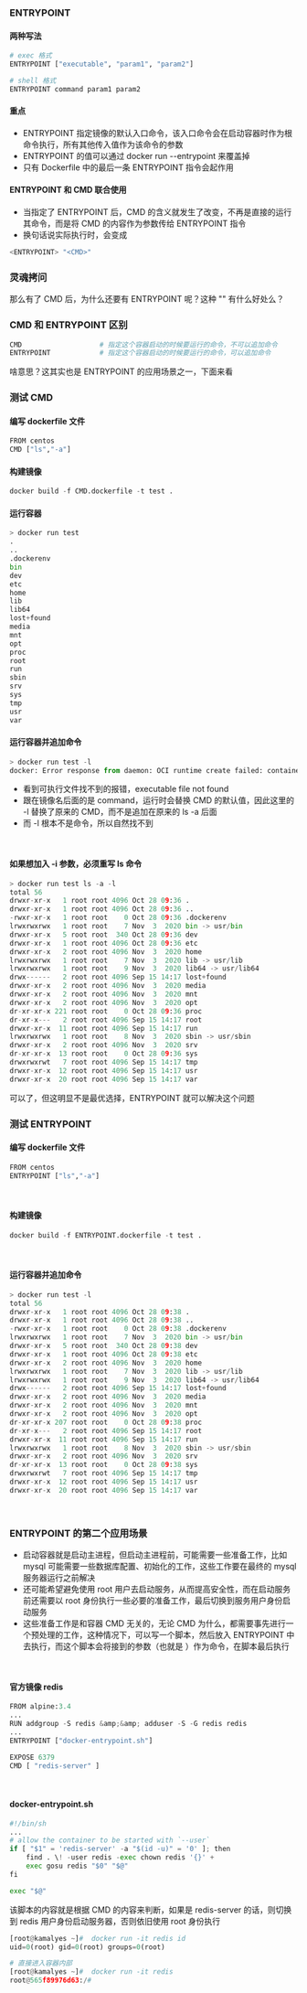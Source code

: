 ### ENTRYPOINT
#### 两种写法
```python
# exec 格式
ENTRYPOINT ["executable", "param1", "param2"]

# shell 格式
ENTRYPOINT command param1 param2
```

#### 重点

- ENTRYPOINT&nbsp;指定镜像的默认入口命令，该入口命令会在启动容器时作为根命令执行，所有其他传入值作为该命令的参数
- ENTRYPOINT 的值可以通过&nbsp;docker run --entrypoint&nbsp;来覆盖掉
- 只有 Dockerfile 中的最后一条 ENTRYPOINT 指令会起作用


#### ENTRYPOINT 和 CMD 联合使用

- 当指定了 ENTRYPOINT 后，CMD 的含义就发生了改变，不再是直接的运行其命令，而是将 CMD 的内容作为参数传给 ENTRYPOINT 指令
- 换句话说实际执行时，会变成

```python
<ENTRYPOINT> "<CMD>"
```

### 灵魂拷问
那么有了 CMD 后，为什么还要有 ENTRYPOINT 呢？这种 <ENTRYPOINT> "<CMD>" 有什么好处么？

### CMD 和 ENTRYPOINT 区别
```python
CMD                   # 指定这个容器启动的时候要运行的命令，不可以追加命令
ENTRYPOINT            # 指定这个容器启动的时候要运行的命令，可以追加命令
```
啥意思？这其实也是 ENTRYPOINT 的应用场景之一，下面来看

### 测试 CMD
#### 编写 dockerfile 文件
```python
FROM centos
CMD ["ls","-a"]    
```

#### 构建镜像
```python
docker build -f CMD.dockerfile -t test .
```

#### 运行容器
```python
> docker run test
.
..
.dockerenv
bin
dev
etc
home
lib
lib64
lost+found
media
mnt
opt
proc
root
run
sbin
srv
sys
tmp
usr
var
```

#### 运行容器并追加命令
```python
> docker run test -l
docker: Error response from daemon: OCI runtime create failed: container_linux.go:380: starting container process caused: exec: "-l": executable file not found in $PATH: unknown.
```

- 看到可执行文件找不到的报错，executable file not found
- 跟在镜像名后面的是 command，运行时会替换 CMD 的默认值，因此这里的 -l 替换了原来的 CMD，而不是追加在原来的&nbsp;ls -a 后面
- 而 -l 根本不是命令，所以自然找不到

&nbsp;
#### 如果想加入 -i 参数，必须重写 ls 命令
```python
> docker run test ls -a -l
total 56
drwxr-xr-x   1 root root 4096 Oct 28 09:36 .
drwxr-xr-x   1 root root 4096 Oct 28 09:36 ..
-rwxr-xr-x   1 root root    0 Oct 28 09:36 .dockerenv
lrwxrwxrwx   1 root root    7 Nov  3  2020 bin -> usr/bin
drwxr-xr-x   5 root root  340 Oct 28 09:36 dev
drwxr-xr-x   1 root root 4096 Oct 28 09:36 etc
drwxr-xr-x   2 root root 4096 Nov  3  2020 home
lrwxrwxrwx   1 root root    7 Nov  3  2020 lib -> usr/lib
lrwxrwxrwx   1 root root    9 Nov  3  2020 lib64 -> usr/lib64
drwx------   2 root root 4096 Sep 15 14:17 lost+found
drwxr-xr-x   2 root root 4096 Nov  3  2020 media
drwxr-xr-x   2 root root 4096 Nov  3  2020 mnt
drwxr-xr-x   2 root root 4096 Nov  3  2020 opt
dr-xr-xr-x 221 root root    0 Oct 28 09:36 proc
dr-xr-x---   2 root root 4096 Sep 15 14:17 root
drwxr-xr-x  11 root root 4096 Sep 15 14:17 run
lrwxrwxrwx   1 root root    8 Nov  3  2020 sbin -> usr/sbin
drwxr-xr-x   2 root root 4096 Nov  3  2020 srv
dr-xr-xr-x  13 root root    0 Oct 28 09:36 sys
drwxrwxrwt   7 root root 4096 Sep 15 14:17 tmp
drwxr-xr-x  12 root root 4096 Sep 15 14:17 usr
drwxr-xr-x  20 root root 4096 Sep 15 14:17 var
```
可以了，但这明显不是最优选择，ENTRYPOINT 就可以解决这个问题
&nbsp;
### 测试 ENTRYPOINT
#### 编写 dockerfile 文件
```python
FROM centos
ENTRYPOINT ["ls","-a"]    
```
&nbsp;
#### 构建镜像
```python
docker build -f ENTRYPOINT.dockerfile -t test . 
```
&nbsp;
#### 运行容器并追加命令
```python
> docker run test -l
total 56
drwxr-xr-x   1 root root 4096 Oct 28 09:38 .
drwxr-xr-x   1 root root 4096 Oct 28 09:38 ..
-rwxr-xr-x   1 root root    0 Oct 28 09:38 .dockerenv
lrwxrwxrwx   1 root root    7 Nov  3  2020 bin -> usr/bin
drwxr-xr-x   5 root root  340 Oct 28 09:38 dev
drwxr-xr-x   1 root root 4096 Oct 28 09:38 etc
drwxr-xr-x   2 root root 4096 Nov  3  2020 home
lrwxrwxrwx   1 root root    7 Nov  3  2020 lib -> usr/lib
lrwxrwxrwx   1 root root    9 Nov  3  2020 lib64 -> usr/lib64
drwx------   2 root root 4096 Sep 15 14:17 lost+found
drwxr-xr-x   2 root root 4096 Nov  3  2020 media
drwxr-xr-x   2 root root 4096 Nov  3  2020 mnt
drwxr-xr-x   2 root root 4096 Nov  3  2020 opt
dr-xr-xr-x 207 root root    0 Oct 28 09:38 proc
dr-xr-x---   2 root root 4096 Sep 15 14:17 root
drwxr-xr-x  11 root root 4096 Sep 15 14:17 run
lrwxrwxrwx   1 root root    8 Nov  3  2020 sbin -> usr/sbin
drwxr-xr-x   2 root root 4096 Nov  3  2020 srv
dr-xr-xr-x  13 root root    0 Oct 28 09:38 sys
drwxrwxrwt   7 root root 4096 Sep 15 14:17 tmp
drwxr-xr-x  12 root root 4096 Sep 15 14:17 usr
drwxr-xr-x  20 root root 4096 Sep 15 14:17 var
```
&nbsp;
### ENTRYPOINT 的第二个应用场景

- 启动容器就是启动主进程，但启动主进程前，可能需要一些准备工作，比如 mysql 可能需要一些数据库配置、初始化的工作，这些工作要在最终的 mysql 服务器运行之前解决
- 还可能希望避免使用 root 用户去启动服务，从而提高安全性，而在启动服务前还需要以 root 身份执行一些必要的准备工作，最后切换到服务用户身份启动服务
- 这些准备工作是和容器 CMD 无关的，无论 CMD 为什么，都需要事先进行一个预处理的工作，这种情况下，可以写一个脚本，然后放入 ENTRYPOINT 中去执行，而这个脚本会将接到的参数（也就是 <CMD>）作为命令，在脚本最后执行

&nbsp;
#### 官方镜像 redis
```python
FROM alpine:3.4
...
RUN addgroup -S redis &amp;&amp; adduser -S -G redis redis
...
ENTRYPOINT ["docker-entrypoint.sh"]

EXPOSE 6379
CMD [ "redis-server" ]
```
&nbsp;
#### docker-entrypoint.sh&nbsp;
```python
#!/bin/sh
...
# allow the container to be started with `--user`
if [ "$1" = 'redis-server' -a "$(id -u)" = '0' ]; then
    find . \! -user redis -exec chown redis '{}' +
    exec gosu redis "$0" "$@"
fi

exec "$@"
```
该脚本的内容就是根据 CMD 的内容来判断，如果是 redis-server 的话，则切换到 redis 用户身份启动服务器，否则依旧使用 root 身份执行
```python
[root@kamalyes ~]#  docker run -it redis id
uid=0(root) gid=0(root) groups=0(root)

# 直接进入容器内部
[root@kamalyes ~]#  docker run -it redis
root@565f89976d63:/#
```
